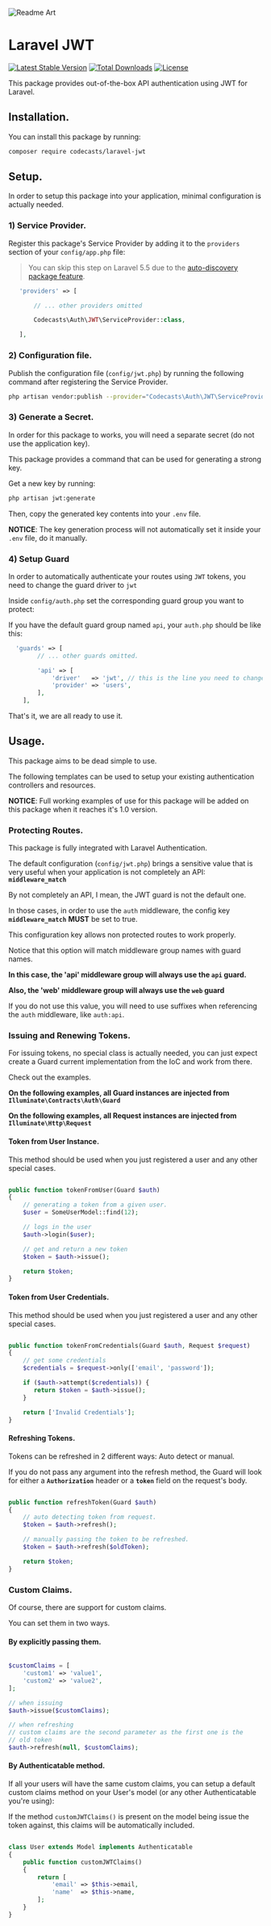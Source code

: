 
![Readme Art](http://imageshack.com/a/img922/4489/tftxQ1.png)

# Laravel JWT

[![Latest Stable Version](https://poser.pugx.org/codecasts/laravel-jwt/v/stable)](https://packagist.org/packages/codecasts/laravel-jwt)
[![Total Downloads](https://poser.pugx.org/codecasts/laravel-jwt/downloads)](https://packagist.org/packages/codecasts/laravel-jwt)
[![License](https://poser.pugx.org/codecasts/laravel-jwt/license)](https://packagist.org/packages/codecasts/laravel-jwt)

This package provides out-of-the-box API authentication using JWT for Laravel.

## Installation.

You can install this package by running:

```bash
composer require codecasts/laravel-jwt
```

## Setup.

In order to setup this package into your application, minimal configuration
is actually needed.

### 1) Service Provider.

Register this package's Service Provider by adding it to the `providers`
section of your `config/app.php` file:

> You can skip this step on Laravel 5.5 due to the [auto-discovery package feature](https://laravel.com/docs/5.5/packages#package-discovery).

```php
   'providers' => [

       // ... other providers omitted

       Codecasts\Auth\JWT\ServiceProvider::class,

   ],
```

### 2) Configuration file.

Publish the configuration file (`config/jwt.php`) by running the
following command after registering the Service Provider.

```bash
php artisan vendor:publish --provider="Codecasts\Auth\JWT\ServiceProvider"
```

### 3) Generate a Secret.

In order for this package to works, you will need a separate secret
(do not use the application key).

This package provides a command that can be used for generating a strong key.

Get a new key by running:

```bash
php artisan jwt:generate
```

Then, copy the generated key contents into your `.env` file.

**NOTICE**: The key generation process will not automatically
set it inside your `.env` file, do it manually.

### 4) Setup Guard

In order to automatically authenticate your routes using `JWT` tokens,
you need to change the guard driver to `jwt`

Inside `config/auth.php` set the corresponding guard group you want to protect:

If you have the default guard group named `api`, your `auth.php`
should be like this:

```php
  'guards' => [
        // ... other guards omitted.

        'api' => [
            'driver'   => 'jwt', // this is the line you need to change.
            'provider' => 'users',
        ],
    ],
```

That's it, we are all ready to use it.



## Usage.

This package aims to be dead simple to use.

The following templates can be used to setup your existing
authentication controllers and resources.

**NOTICE**: Full working examples of use for this package
will be added on this package when it reaches it's 1.0 version.

### Protecting Routes.

This package is fully integrated with Laravel Authentication.

The default configuration (`config/jwt.php`) brings a sensitive value that
is very useful when your application is not completely an API: **`middleware_match`**

By not completely an API, I mean, the JWT guard is not the default one.

In those cases, in order to use the `auth` middleware, the config key
**`middleware_match`** **MUST** be set to true.

This configuration key allows non protected routes to work properly.

Notice that this option will match middleware group names with guard names.

**In this case, the 'api' middleware group will always use the `api` guard.**

**Also, the 'web' middleware group will always use the `web` guard**

If you do not use this value, you will need to use suffixes when referencing the
`auth` middleware, like `auth:api`.


### Issuing and Renewing Tokens.

For issuing tokens, no special class is actually needed,
you can just expect create a Guard current implementation from the IoC and work from there.

Check out the examples.


**On the following examples, all Guard instances are injected from `Illuminate\Contracts\Auth\Guard`**

**On the following examples, all Request instances are injected from  `Illuminate\Http\Request`**

#### Token from User Instance.

This method should be used when you just registered a user and any other
special cases.

```php

public function tokenFromUser(Guard $auth)
{
    // generating a token from a given user.
    $user = SomeUserModel::find(12);

    // logs in the user
    $auth->login($user);

    // get and return a new token
    $token = $auth->issue();

    return $token;
}

```

#### Token from User Credentials.

This method should be used when you just registered a user and any other
special cases.

```php

public function tokenFromCredentials(Guard $auth, Request $request)
{
    // get some credentials
    $credentials = $request->only(['email', 'password']);

    if ($auth->attempt($credentials)) {
       return $token = $auth->issue();
    }

    return ['Invalid Credentials'];
}

```

#### Refreshing Tokens.

Tokens can be refreshed in 2 different ways: Auto detect or manual.

If you do not pass any argument into the refresh method, the Guard will
look for either a **`Authorization`** header or a **`token`** field on the
request's body.

```php

public function refreshToken(Guard $auth)
{
    // auto detecting token from request.
    $token = $auth->refresh();

    // manually passing the token to be refreshed.
    $token = $auth->refresh($oldToken);

    return $token;
}
```

### Custom Claims.

Of course, there are support for custom claims.

You can set them in two ways.

#### By explicitly passing them.

```php

$customClaims = [
    'custom1' => 'value1',
    'custom2' => 'value2',
];

// when issuing
$auth->issue($customClaims);

// when refreshing
// custom claims are the second parameter as the first one is the
// old token
$auth->refresh(null, $customClaims);

```

#### By Authenticatable method.

If all your users will have the same custom claims, you can setup a default
custom claims method on your User's model (or any other Authenticatable you're using):

If the method `customJWTClaims()` is present on the model being issue the token against,
this claims will be automatically included.

```php

class User extends Model implements Authenticatable
{
    public function customJWTClaims()
    {
        return [
            'email' => $this->email,
            'name'  => $this->name,
        ];
    }
}




```
